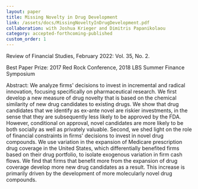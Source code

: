 ```yaml
---
layout: paper
title: Missing Novelty in Drug Development
link: /assets/docs/MissingNoveltyInDrugDevelopment.pdf
collaboration: with Joshua Krieger and Dimitris Papanikolaou
category: accepted-forthcoming-published
custom_order: 1
---
```

<div>
  <div class="text-teal-600 text-base mb-2">
    <p><span class="italic">Review of Financial Studies</span>, February 2022: Vol. 35, No. 2.</p>
    <p>Best Paper Prize: <span class="italic">2017 Red Rock Conference, 2018 LBS Summer Finance Symposium</span></p>
  </div>
  <p><span class="font-medium">Abstract: </span>We analyze firms' decisions to invest in incremental and radical innovation, focusing specifically on pharmaceutical research. We first develop a new measure of drug novelty that is based on the chemical similarity of new drug candidates to existing drugs.  We show that drug candidates that we identify as ex-ante novel are riskier investments, in the sense that they are subsequently less likely to be approved by the FDA. However, conditional on approval, novel candidates are more likely to be both socially as well as privately valuable. Second, we shed light on the role of financial constraints in firms' decisions to invest in novel drug compounds. We use variation in the expansion of Medicare prescription drug coverage in the United States, which differentially benefited firms based on their drug portfolio, to isolate exogenous variation in firm cash flows. We find that firms that benefit more from the expansion of drug coverage develop more new drug candidates as a result. This increase is primarily driven by the development of more molecularly novel drug compounds.</p>
</div>
